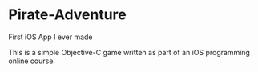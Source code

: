 # Pirate-Adventure
First iOS App I ever made

This is a simple Objective-C game written as part of an iOS programming online course.
